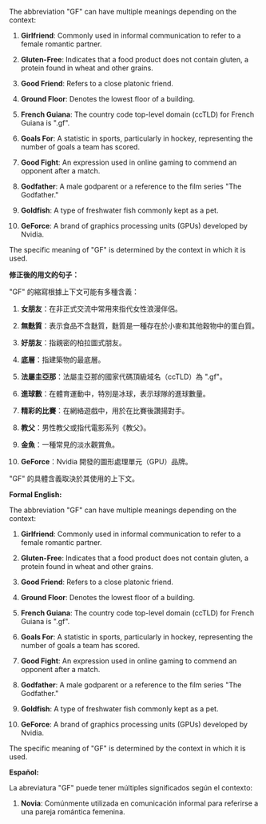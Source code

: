 The abbreviation "GF" can have multiple meanings depending on the context:

1. **Girlfriend**: Commonly used in informal communication to refer to a female romantic partner. 

2. **Gluten-Free**: Indicates that a food product does not contain gluten, a protein found in wheat and other grains. 

3. **Good Friend**: Refers to a close platonic friend. 

4. **Ground Floor**: Denotes the lowest floor of a building. 

5. **French Guiana**: The country code top-level domain (ccTLD) for French Guiana is ".gf". 

6. **Goals For**: A statistic in sports, particularly in hockey, representing the number of goals a team has scored. 

7. **Good Fight**: An expression used in online gaming to commend an opponent after a match. 

8. **Godfather**: A male godparent or a reference to the film series "The Godfather." 

9. **Goldfish**: A type of freshwater fish commonly kept as a pet. 

10. **GeForce**: A brand of graphics processing units (GPUs) developed by Nvidia. 

The specific meaning of "GF" is determined by the context in which it is used.

**修正後的用文的句子：**

"GF" 的縮寫根據上下文可能有多種含義：

1. **女朋友**：在非正式交流中常用來指代女性浪漫伴侶。 

2. **無麩質**：表示食品不含麩質，麩質是一種存在於小麥和其他穀物中的蛋白質。 

3. **好朋友**：指親密的柏拉圖式朋友。 

4. **底層**：指建築物的最底層。 

5. **法屬圭亞那**：法屬圭亞那的國家代碼頂級域名（ccTLD）為 ".gf"。 

6. **進球數**：在體育運動中，特別是冰球，表示球隊的進球數量。 

7. **精彩的比賽**：在網絡遊戲中，用於在比賽後讚揚對手。 

8. **教父**：男性教父或指代電影系列《教父》。 

9. **金魚**：一種常見的淡水觀賞魚。 

10. **GeForce**：Nvidia 開發的圖形處理單元（GPU）品牌。 

"GF" 的具體含義取決於其使用的上下文。

**Formal English:**

The abbreviation "GF" can have multiple meanings depending on the context:

1. **Girlfriend**: Commonly used in informal communication to refer to a female romantic partner. 

2. **Gluten-Free**: Indicates that a food product does not contain gluten, a protein found in wheat and other grains. 

3. **Good Friend**: Refers to a close platonic friend. 

4. **Ground Floor**: Denotes the lowest floor of a building. 

5. **French Guiana**: The country code top-level domain (ccTLD) for French Guiana is ".gf". 

6. **Goals For**: A statistic in sports, particularly in hockey, representing the number of goals a team has scored. 

7. **Good Fight**: An expression used in online gaming to commend an opponent after a match. 

8. **Godfather**: A male godparent or a reference to the film series "The Godfather." 

9. **Goldfish**: A type of freshwater fish commonly kept as a pet. 

10. **GeForce**: A brand of graphics processing units (GPUs) developed by Nvidia. 

The specific meaning of "GF" is determined by the context in which it is used.

**Español:**

La abreviatura "GF" puede tener múltiples significados según el contexto:

1. **Novia**: Comúnmente utilizada en comunicación informal para referirse a una pareja romántica femenina. 
